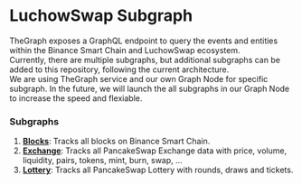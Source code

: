 # LuchowSwap Subgraph
TheGraph exposes a GraphQL endpoint to query the events and entities within the Binance Smart Chain and LuchowSwap ecosystem.  
Currently, there are multiple subgraphs, but additional subgraphs can be added to this repository, following the current architecture.  
We are using TheGraph service and our own Graph Node for specific subgraph. In the future, we will launch the all subgraphs in our Graph Node 
to increase the speed and flexiable.  

### Subgraphs
1. **[Blocks](https://thegraph.com/legacy-explorer/subgraph/pancakeswap/blocks)**: Tracks all blocks on Binance Smart Chain.  
2. **[Exchange](https://api.thegraph.com/subgraphs/name/chenxiwang177/luchow-info/graphql)**: Tracks all PancakeSwap Exchange data with price, volume, liquidity, 
pairs, tokens, mint, burn, swap, ...  
4. **[Lottery](https://subgraph.luchowswap.com/subgraphs/name/luchow-lottery/graphql)**: Tracks all PancakeSwap Lottery with rounds, draws and tickets.
